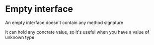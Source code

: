 # Empty interface

An empty interface doesn't contain any method signature

It can hold any concrete value, so it's useful when you have a value of unknown type

